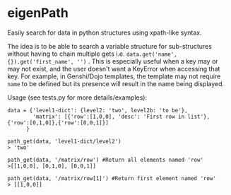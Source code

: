 eigenPath
=========

Easily search for data in python structures using xpath-like syntax.

The idea is to be able to search a variable structure for sub-structures without having to chain multiple gets i.e. `data.get('name', {}).get('first_name', '')` . This is especially useful when a key may or may not exist, and the user doesn't want a KeyError when accessing that key. For example, in Genshi/Dojo templates, the template may not require `name` to be defined but its presence will result in the name being displayed.


Usage (see tests.py for more details/examples):
```
data = {'level1-dict': {level2: 'two', level2b: 'to be'}, 
        'matrix': [{'row':[1,0,0], 'desc': 'First row in list'},{'row':[0,1,0]},{'row':[0,0,1]}]
      }

path_get(data, 'level1-dict/level2')
> 'two'

path_get(data, '/matrix/row') #Return all elements named 'row'
>[[1,0,0], [0,1,0], [0,0,1]]

path_get(data, '/matrix/row[1]') #Return first element named 'row'
> [[1,0,0]]
```
